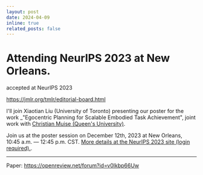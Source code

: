 ```yaml
---
layout: post
date: 2024-04-09
inline: true
related_posts: false
---
```


# Attending NeurIPS 2023 at New Orleans.

 accepted at NeurIPS 2023

https://jmlr.org/tmlr/editorial-board.html



I'll join Xiaotian Liu (University of Toronto) presenting our poster for the work _"Egocentric Planning for Scalable Embodied Task Achievement", joint work with <a href="https://haz.ca">Christian Muise (Queen's University)</a>.

Join us at the poster session on December 12th, 2023 at New Orleans, 10:45 a.m. — 12:45 p.m. CST. <a href="https://neurips.cc/virtual/2023/poster/70126">More details at the NeurIPS 2023 site (login required).</a>.

***

Paper: <a href="https://openreview.net/forum?id=v0lkbp66Uw">https://openreview.net/forum?id=v0lkbp66Uw</a>
